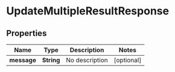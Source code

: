 
# UpdateMultipleResultResponse

## Properties
Name | Type | Description | Notes
------------ | ------------- | ------------- | -------------
**message** | **String** | No description |  [optional]



